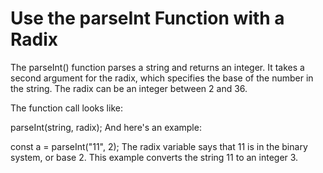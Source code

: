 # Use the parseInt Function with a Radix

The parseInt() function parses a string and returns an integer. It takes a second argument for the radix, which specifies the base of the number in the string. The radix can be an integer between 2 and 36.

The function call looks like:

parseInt(string, radix);
And here's an example:

const a = parseInt("11", 2);
The radix variable says that 11 is in the binary system, or base 2. This example converts the string 11 to an integer 3.